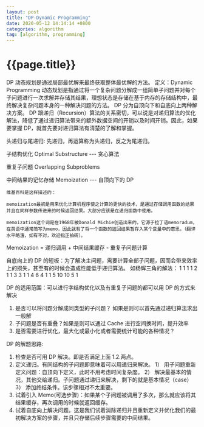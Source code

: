 ```yaml
---
layout: post
title: "DP-Dynamic Programming"
date: 2020-05-12 14:14:14 +0800
categories: algorithm
tag: [algorithm, programming]
---
```


# {{page.title}}

DP 动态规划是通过局部最优解来最终获取整体最优解的方法。
定义：Dynamic Programming 动态规划是指通过将一个复杂问题分解成一组简单子问题并对每个子问题进行一次求解并存储其结果，理想状态是存储在基于内存的存储结构中，最终解决复杂问题本身的一种解决问题的方法。
DP 分为自顶向下和自底向上两种解决方案。
DP 跟递归（Recursion）算法的关系密切，可以说是对递归算法的优化解法，降低了通过递归算法带来的额外数据空间的开销以及时间开销。因此，如果要掌握 DP，就首先要对递归算法有清楚的了解和掌握。

头递归与尾递归: 先递归，再运算称为头递归，反之为尾递归。

子结构优化 Optimal Substructure --- 贪心算法

重复子问题 Overlapping Subproblems

中间结果的记忆存储 Memoization --- 自顶向下的 DP

```
维基百科是这样描述的：

memoization最初是用来优化计算机程序使之计算的更快的技术，是通过存储调用函数的结果并且在同样参数传进来的时候返回结果。大部分应该是在递归函数中使用。

memoization这个词是在1968年被Donald Michie创造出来的，它源于拉丁语memoradum，在英语中通常简写为memo，因此就有了将一个函数的返回结果暂存入某个变量中的意思。（翻译水平略渣，如有不对，欢迎指正拍砖）。
```

Memoization = 递归调用 + 中间结果缓存 - 重复子问题计算

自底向上的 DP 的短板：为了解决主问题，需要计算全部子问题，因而会带来效率上的损失，甚至有的时候会造成性能低于递归算法。
如杨辉三角的解法：
1
1 1
1 2 1
1 3 3 1
1 4 6 4 1
1 5 10 10 5 1

DP 的适用范围：可以进行字结构优化以及有重复子问题的都可以用 DP 的方式来解决

1. 是否可以将问题分解成同类型的子问题？ 如果是则可以首先通过递归算法求出一般解
2. 子问题是否有重叠？如果是则可以通过 Cache 进行空间换时间，提升效率
3. 是否需要进行优化，最大化或最小化或者需要统计可能的各种情况？

DP 的解题思路:

1. 检查是否可用 DP 解决。即是否满足上面 1.2.两点。
2. 定义递归。有同结构的子问题即意味着可以用递归来解决。
   1） 用子问题重新定义问题：自顶向下定义，此时不用考虑时间复杂度。
   2） 解决最基本的情况，其他交给递归。子问题通过递归来解决，剩下的就是基本情况（case）
   3） 添加终结条件。该步骤相对不太重要。
3. 试着引入 Memo(可选步骤)：如果某个子问题被调用了多次，那么就应该将其结果缓存，再次调用的时候就返回缓存。
4. 试着自底向上解决问题。这是我们试着消除递归并且重新定义并优化我们的最初解决方案的步骤，并且只存储后续步骤需要的中间结果。
